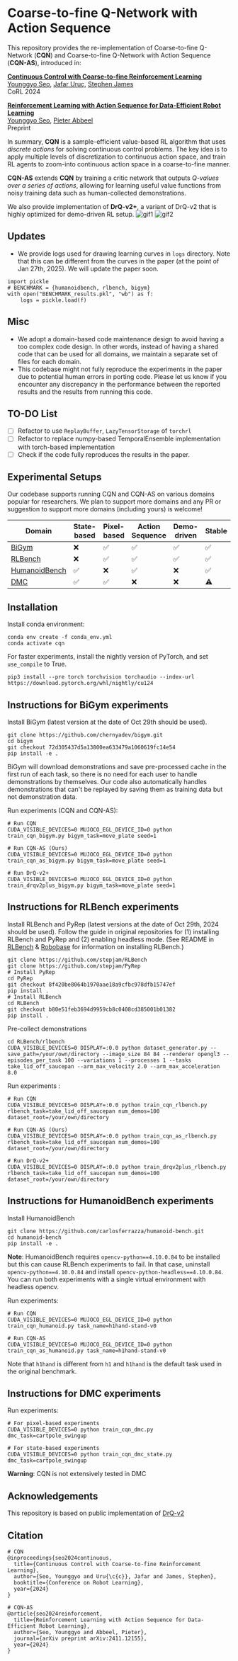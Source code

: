 # Coarse-to-fine Q-Network with Action Sequence

This repository provides the re-implementation of Coarse-to-fine Q-Network (**CQN**) and Coarse-to-fine Q-Network with Action Sequence (**CQN-AS**), introduced in:

[**Continuous Control with Coarse-to-fine Reinforcement Learning**](https://younggyo.me/cqn/)\
[Younggyo Seo](https://younggyo.me/), [Jafar Uruç](https://github.com/JafarAbdi), [Stephen James](https://stepjam.github.io/)\
CoRL 2024

[**Reinforcement Learning with Action Sequence for Data-Efficient Robot Learning**](https://younggyo.me/cqn-as/)\
[Younggyo Seo](https://younggyo.me/), [Pieter Abbeel](https://people.eecs.berkeley.edu/~pabbeel/)\
Preprint

In summary, **CQN** is a sample-efficient value-based RL algorithm that uses *discrete actions* for solving continuous control problems.
The key idea is to apply multiple levels of discretization to continuous action space, and train RL agents to zoom-into continuous action space in a coarse-to-fine manner.

**CQN-AS** extends **CQN** by training a critic network that outputs *Q-values over a series of actions*, allowing for learning useful value functions from noisy training data such as human-collected demonstrations.

We also provide implementation of **DrQ-v2+**, a variant of DrQ-v2 that is highly optimized for demo-driven RL setup.
![gif1](media/cqn_gif1.gif)
![gif2](media/cqn_gif2.gif)

## Updates
- We provide logs used for drawing learning curves in `logs` directory.
Note that this can be different from the curves in the paper (at the point of Jan 27th, 2025). We will update the paper soon.

```
import pickle
# BENCHMARK = {humanoidbench, rlbench, bigym}
with open("BENCHMARK_results.pkl", "wb") as f:
    logs = pickle.load(f)
```

## Misc
- We adopt a domain-based code maintenance design to avoid having a too complex code design. In other words, instead of having a shared code that can be used for all domains, we maintain a separate set of files for each domain.
- This codebase might not fully reproduce the experiments in the paper due to potential human errors in porting code. Please let us know if you encounter any discrepancy in the performance between the reported results and the results from running this code.

## TO-DO List
- [ ] Refactor to use `ReplayBuffer`, `LazyTensorStorage` of `torchrl`
- [ ] Refactor to replace numpy-based TemporalEnsemble implementation with torch-based implementation
- [ ] Check if the code fully reproduces the results in the paper.

## Experimental Setups
Our codebase supports running CQN and CQN-AS on various domains popular for researchers. We plan to support more domains and any PR or suggestion to support more domains (including yours) is welcome!

| Domain | State-based | Pixel-based | Action Sequence | Demo-driven | Stable |
|-|-|-|-|-|-|
| [BiGym](https://github.com/chernyadev/bigym) | :x: | :white_check_mark: | :white_check_mark: | :white_check_mark: |:white_check_mark:|
| [RLBench](https://github.com/stepjam/RLBench) | :x: | :white_check_mark:| :white_check_mark: | :white_check_mark: |:white_check_mark:|
| [HumanoidBench](https://github.com/carlosferrazza/humanoid-bench) | :white_check_mark: | :x: | :white_check_mark: | :x: |:white_check_mark:|
| [DMC](https://github.com/google-deepmind/dm_control) | :white_check_mark: | :white_check_mark: | :x: | :x: |:warning:|


## Installation
Install conda environment:
```
conda env create -f conda_env.yml
conda activate cqn
```

For faster experiments, install the nightly version of PyTorch, and set `use_compile` to True.
```
pip3 install --pre torch torchvision torchaudio --index-url https://download.pytorch.org/whl/nightly/cu124
```

## Instructions for BiGym experiments

Install BiGym (latest version at the date of Oct 29th should be used).

```
git clone https://github.com/chernyadev/bigym.git
cd bigym
git checkout 72d305437d5a13800ea633479a1060619fc14e54
pip install -e .
```

BiGym will download demonstrations and save pre-processed cache in the first run of each task, so there is no need for each user to handle demonstrations by themselves.
Our code also automatically handles demonstrations that can't be replayed by saving them as training data but not demonstration data.

Run experiments (CQN and CQN-AS):
```
# Run CQN
CUDA_VISIBLE_DEVICES=0 MUJOCO_EGL_DEVICE_ID=0 python train_cqn_bigym.py bigym_task=move_plate seed=1

# Run CQN-AS (Ours)
CUDA_VISIBLE_DEVICES=0 MUJOCO_EGL_DEVICE_ID=0 python train_cqn_as_bigym.py bigym_task=move_plate seed=1

# Run DrQ-v2+
CUDA_VISIBLE_DEVICES=0 MUJOCO_EGL_DEVICE_ID=0 python train_drqv2plus_bigym.py bigym_task=move_plate seed=1
```

## Instructions for RLBench experiments

Install RLBench and PyRep (latest versions at the date of Oct 29th, 2024 should be used).
Follow the guide in original repositories for (1) installing RLBench and PyRep and (2) enabling headless mode. (See README in [RLBench](https://github.com/stepjam/RLBench) \& [Robobase](https://github.com/robobase-org/robobase?tab=readme-ov-file#rlbench) for information on installing RLBench.)

```
git clone https://github.com/stepjam/RLBench
git clone https://github.com/stepjam/PyRep
# Install PyRep
cd PyRep
git checkout 8f420be8064b1970aae18a9cfbc978dfb15747ef
pip install .
# Install RLBench
cd RLBench
git checkout b80e51feb3694d9959cb8c0408cd385001b01382
pip install .
```

Pre-collect demonstrations
```
cd RLBench/rlbench
CUDA_VISIBLE_DEVICES=0 DISPLAY=:0.0 python dataset_generator.py --save_path=/your/own/directory --image_size 84 84 --renderer opengl3 --episodes_per_task 100 --variations 1 --processes 1 --tasks take_lid_off_saucepan --arm_max_velocity 2.0 --arm_max_acceleration 8.0
```

Run experiments :
```
# Run CQN
CUDA_VISIBLE_DEVICES=0 DISPLAY=:0.0 python train_cqn_rlbench.py rlbench_task=take_lid_off_saucepan num_demos=100 dataset_root=/your/own/directory

# Run CQN-AS (Ours)
CUDA_VISIBLE_DEVICES=0 DISPLAY=:0.0 python train_cqn_as_rlbench.py rlbench_task=take_lid_off_saucepan num_demos=100 dataset_root=/your/own/directory

# Run DrQ-v2+
CUDA_VISIBLE_DEVICES=0 DISPLAY=:0.0 python train_drqv2plus_rlbench.py rlbench_task=take_lid_off_saucepan num_demos=100 dataset_root=/your/own/directory
```

## Instructions for HumanoidBench experiments

Install HumanoidBench
```
git clone https://github.com/carlosferrazza/humanoid-bench.git
cd humanoid-bench
pip install -e .
```

**Note**: HumanoidBench requires `opencv-python==4.10.0.84` to be installed but this can cause RLBench experiments to fail. In that case, uninstall `opencv-python==4.10.0.84` and install `opencv-python-headless==4.10.0.84`. You can run both experiments with a single virtual environment with headless opencv.


Run experiments:
```
# Run CQN
CUDA_VISIBLE_DEVICES=0 MUJOCO_EGL_DEVICE_ID=0 python train_cqn_humanoid.py task_name=h1hand-stand-v0

# Run CQN-AS
CUDA_VISIBLE_DEVICES=0 MUJOCO_EGL_DEVICE_ID=0 python train_cqn_as_humanoid.py task_name=h1hand-stand-v0
```

Note that `h1hand` is different from `h1` and `h1hand` is the default task used in the original benchmark.

## Instructions for DMC experiments

Run experiments:
```
# For pixel-based experiments
CUDA_VISIBLE_DEVICES=0 python train_cqn_dmc.py dmc_task=cartpole_swingup

# For state-based experiments
CUDA_VISIBLE_DEVICES=0 python train_cqn_dmc_state.py dmc_task=cartpole_swingup
```

**Warning**: CQN is not extensively tested in DMC


## Acknowledgements
This repository is based on public implementation of [DrQ-v2](https://github.com/facebookresearch/drqv2)



## Citation
```
# CQN
@inproceedings{seo2024continuous,
  title={Continuous Control with Coarse-to-fine Reinforcement Learning},
  author={Seo, Younggyo and Uru{\c{c}}, Jafar and James, Stephen},
  booktitle={Conference on Robot Learning},
  year={2024}
}

# CQN-AS
@article{seo2024reinforcement,
  title={Reinforcement Learning with Action Sequence for Data-Efficient Robot Learning},
  author={Seo, Younggyo and Abbeel, Pieter},
  journal={arXiv preprint arXiv:2411.12155},
  year={2024}
}
```